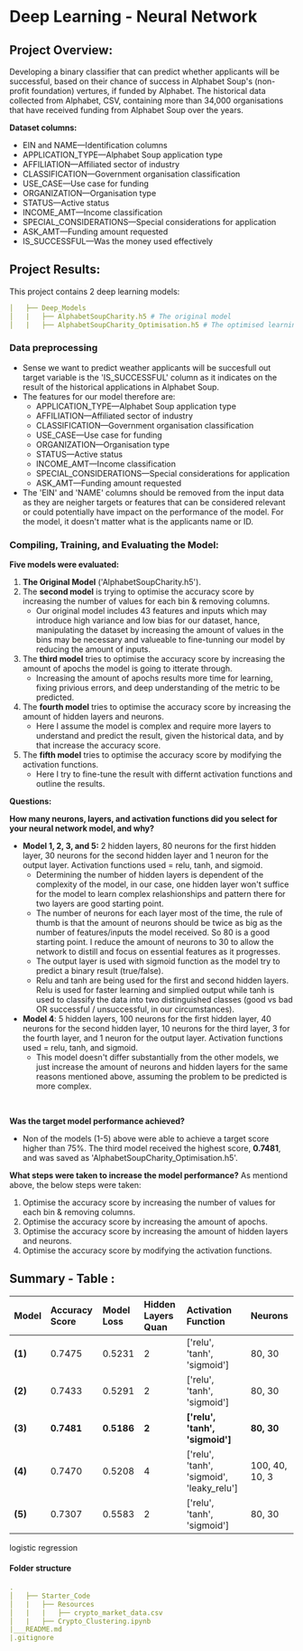 # Deep Learning - Neural Network
## Project Overview:
Developing a binary classifier that can predict whether applicants will be successful, based on their chance of success in Alphabet Soup's (non-profit foundation) vertures, if funded by Alphabet. The historical data collected from Alphabet, CSV, containing more than 34,000 organisations that have received funding from Alphabet Soup over the years.
<br>

**Dataset columns:**
* EIN and NAME—Identification columns
* APPLICATION_TYPE—Alphabet Soup application type
* AFFILIATION—Affiliated sector of industry
* CLASSIFICATION—Government organisation classification
* USE_CASE—Use case for funding
* ORGANIZATION—Organisation type
* STATUS—Active status
* INCOME_AMT—Income classification
* SPECIAL_CONSIDERATIONS—Special considerations for application
* ASK_AMT—Funding amount requested
* IS_SUCCESSFUL—Was the money used effectively


## Project Results:
This project contains 2 deep learning models:
``` yml
│   ├── Deep_Models
│   |   ├── AlphabetSoupCharity.h5 # The original model
│   |   ├── AlphabetSoupCharity_Optimisation.h5 # The optimised learning model
```
### Data preprocessing
- Sense we want to predict weather applicants will be succesfull out target variable is the 'IS_SUCCESSFUL' column as it indicates on the result of the historical applications in Alphabet Soup. 
- The features for our model therefore are: 
    * APPLICATION_TYPE—Alphabet Soup application type
    * AFFILIATION—Affiliated sector of industry
    * CLASSIFICATION—Government organisation classification
    * USE_CASE—Use case for funding
    * ORGANIZATION—Organisation type
    * STATUS—Active status
    * INCOME_AMT—Income classification
    * SPECIAL_CONSIDERATIONS—Special considerations for application
    * ASK_AMT—Funding amount requested
- The 'EIN' and 'NAME' columns should be removed from the input data as they are neigher targets or features that can be considered relevant or could potentially have impact on the performance of the model. For the model, it doesn't matter what is the applicants name or ID.

### Compiling, Training, and Evaluating the Model: 
**Five models were evaluated:**
1. **The Original Model** ('AlphabetSoupCharity.h5').
2. The **second model** is trying to optimise the accuracy score by increasing the number of values for each bin & removing columns.
    * Our original model includes 43 features and inputs which may introduce high variance and low bias for our dataset, hance, manipulating the dataset by increasing the amount of values in the bins may be necessary and valueable to fine-tunning our model by reducing the amount of inputs. 
3. The **third model** tries to optimise the accuracy score by increasing the amount of apochs the model is going to itterate through. 
    * Increasing the amount of apochs results more time for learning, fixing privious errors, and deep understanding of the metric to be predicted.
4. The **fourth model** tries to optimise the accuracy score by increasing the amount of hidden layers and neurons. 
    * Here I assume the model is complex and require more layers to understand and predict the result, given the historical data, and by that increase the accuracy score. 
5. The **fifth model** tries to optimise the accuracy score by modifying the activation functions. 
    * Here I try to fine-tune the result with differnt activation functions and outline the results.

**Questions:** 
<br>

**How many neurons, layers, and activation functions did you select for your neural network model, and why?**
<br>

* **Model 1, 2, 3, and 5:** 2 hidden layers, 80 neurons for the first hidden layer, 30 neurons for the second hidden layer and 1 neuron for the output layer. Activation functions used = relu, tanh, and sigmoid. 
    * Determining the number of hidden layers is dependent of the complexity of the model, in our case, one hidden layer won't suffice for the model to learn complex relashionships and pattern there for two layers are good starting point.
    * The number of neurons for each layer most of the time, the rule of thumb is that the amount of neurons should be twice as big as the number of features/inputs the model received. So 80 is a good starting point. I reduce the amount of neurons to 30 to allow the network to distill and focus on essential features as it progresses.
    * The output layer is used with sigmoid function as the model try to predict a binary result (true/false). 
    * Relu and tanh are being used for the first and second hidden layers. Relu is used for faster learning and simplied output while tanh is used to classify the data into two distinguished classes (good vs bad OR successful / unsuccessful, in our circumstances). 
* **Model 4**: 5 hidden layers, 100 neurons for the first hidden layer, 40 neurons for the second hidden layer, 10 neurons for the third layer, 3 for the fourth layer, and 1 neuron for the output layer. Activation functions used = relu, tanh, and sigmoid.
    * This model doesn't differ substantially from the other models, we just increase the amount of neurons and hidden layers for the same reasons mentioned above, assuming the problem to be predicted is more complex. 
<br>

**Was the target model performance achieved?** 
- Non of the models (1-5) above were able to achieve a target score higher than 75%. The third model received the highest score, **0.7481**, and was saved as 'AlphabetSoupCharity_Optimisation.h5'. 

**What steps were taken to increase the model performance?**
As mentiond above, the below steps were taken: 
1. Optimise the accuracy score by increasing the number of values for each bin & removing columns.
2. Optimise the accuracy score by increasing the amount of apochs.
3. Optimise the accuracy score by increasing the amount of hidden layers and neurons.
4. Optimise the accuracy score by modifying the activation functions.

## Summary - Table :
| **Model**| **Accuracy Score**|**Model Loss**|**Hidden Layers Quan**|**Activation Function**|**Neurons**|
|:-|:-|:-|:-|:-|:-|
|**(1)**|0.7475|0.5231|2|['relu', 'tanh', 'sigmoid']|80, 30|
|**(2)**|0.7433|0.5291|2|['relu', 'tanh', 'sigmoid']|80, 30|
|**(3)**|**0.7481**|**0.5186**|**2**|**['relu', 'tanh', 'sigmoid']**|**80, 30**|
|**(4)**|0.7470|0.5208|4|['relu', 'tanh', 'sigmoid', 'leaky_relu']|100, 40, 10, 3|
|**(5)**|0.7307|0.5583|2|['relu', 'tanh', 'sigmoid']|80, 30|


logistic regression 

#### Folder structure
``` yml
.
│   ├── Starter_Code 
│   |   ├── Resources   
│   |   |   ├── crypto_market_data.csv    
│   |   ├── Crypto_Clustering.ipynb              
|___README.md    
|.gitignore          
``` 